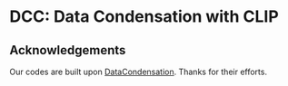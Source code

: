 # DCC: Data Condensation with CLIP

## Acknowledgements
Our codes are built upon [DataCondensation](https://github.com/VICO-UoE/DatasetCondensation). Thanks for their efforts.
